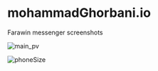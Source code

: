 # mohammadGhorbani.io
Farawin messenger screenshots

![main_pv](https://github.com/MohammadGhorbani-dev/mohammadGhorbani.io/assets/136791923/b62e4aa0-18d1-487c-9542-ca75a3a38fcb)

![phoneSize](https://github.com/MohammadGhorbani-dev/mohammadGhorbani.io/assets/136791923/d9ede8b9-0305-4b6d-85f8-1f4d5bd9816d)
